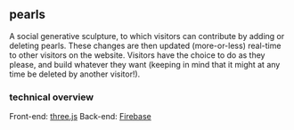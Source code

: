 ## pearls

A social generative sculpture, to which visitors can contribute by adding or deleting pearls. These changes are then updated (more-or-less) real-time to other visitors on the website. Visitors have the choice to do as they please, and build whatever they want (keeping in mind that it might at any time be deleted by another visitor!).

### technical overview

Front-end: [three.js](https://threejs.org/)
Back-end: [Firebase](https://firebase.google.com/)


